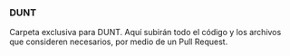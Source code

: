 ### DUNT
Carpeta exclusiva para DUNT. Aquí subirán todo el código y los archivos que consideren necesarios, por medio de un Pull Request.
